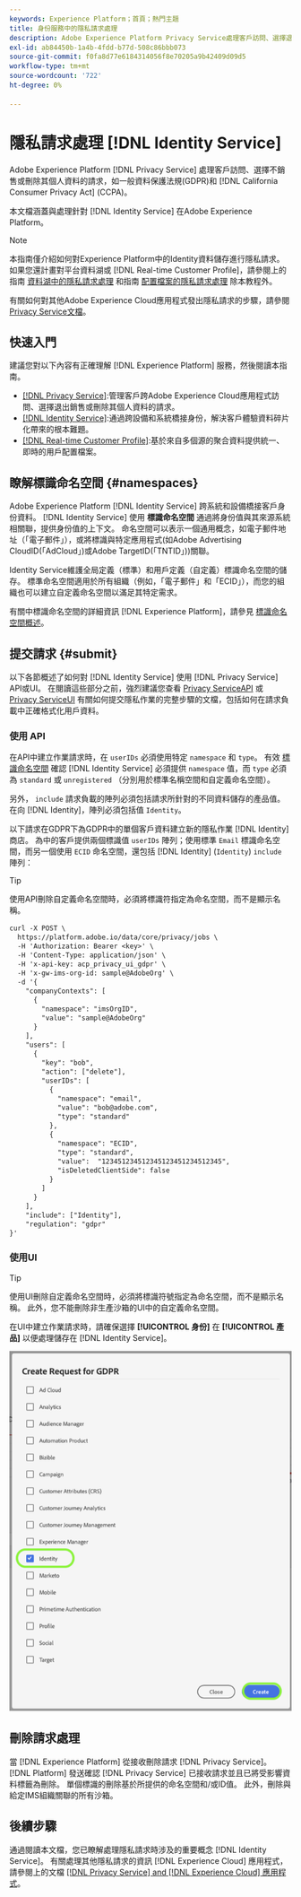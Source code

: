 ```yaml
---
keywords: Experience Platform；首頁；熱門主題
title: 身份服務中的隱私請求處理
description: Adobe Experience Platform Privacy Service處理客戶訪問、選擇退出銷售或刪除其個人資料的請求，這些資料由許多隱私法規規定。 本文檔涵蓋與處理Identity Service的隱私請求相關的基本概念。
exl-id: ab84450b-1a4b-4fdd-b77d-508c86bbb073
source-git-commit: f0fa8d77e6184314056f8e70205a9b42409d09d5
workflow-type: tm+mt
source-wordcount: '722'
ht-degree: 0%

---
```


# 隱私請求處理 [!DNL Identity Service]

Adobe Experience Platform [!DNL Privacy Service] 處理客戶訪問、選擇不銷售或刪除其個人資料的請求，如一般資料保護法規(GDPR)和 [!DNL California Consumer Privacy Act] (CCPA)。

本文檔涵蓋與處理針對 [!DNL Identity Service] 在Adobe Experience Platform。

>[!NOTE]
>
>本指南僅介紹如何對Experience Platform中的Identity資料儲存進行隱私請求。 如果您還計畫對平台資料湖或 [!DNL Real-time Customer Profile]，請參閱上的指南 [資料湖中的隱私請求處理](../catalog/privacy.md) 和指南 [配置檔案的隱私請求處理](../profile/privacy.md) 除本教程外。
>
>有關如何對其他Adobe Experience Cloud應用程式發出隱私請求的步驟，請參閱 [Privacy Service文檔](../privacy-service/experience-cloud-apps.md)。

## 快速入門

建議您對以下內容有正確理解 [!DNL Experience Platform] 服務，然後閱讀本指南。

* [[!DNL Privacy Service]](../privacy-service/home.md):管理客戶跨Adobe Experience Cloud應用程式訪問、選擇退出銷售或刪除其個人資料的請求。
* [[!DNL Identity Service]](../identity-service/home.md):通過跨設備和系統橋接身份，解決客戶體驗資料碎片化帶來的根本難題。
* [[!DNL Real-time Customer Profile]](home.md):基於來自多個源的聚合資料提供統一、即時的用戶配置檔案。

## 瞭解標識命名空間 {#namespaces}

Adobe Experience Platform [!DNL Identity Service] 跨系統和設備橋接客戶身份資料。 [!DNL Identity Service] 使用 **標識命名空間** 通過將身份值與其來源系統相關聯，提供身份值的上下文。 命名空間可以表示一個通用概念，如電子郵件地址（「電子郵件」），或將標識與特定應用程式(如Adobe Advertising CloudID(「AdCloud」)或Adobe TargetID(「TNTID」))關聯。

Identity Service維護全局定義（標準）和用戶定義（自定義）標識命名空間的儲存。 標準命名空間適用於所有組織（例如，「電子郵件」和「ECID」），而您的組織也可以建立自定義命名空間以滿足其特定需求。

有關中標識命名空間的詳細資訊 [!DNL Experience Platform]，請參見 [標識命名空間概述](../identity-service/namespaces.md)。

## 提交請求 {#submit}

以下各節概述了如何對 [!DNL Identity Service] 使用 [!DNL Privacy Service] API或UI。 在閱讀這些部分之前，強烈建議您查看 [Privacy ServiceAPI](../privacy-service/api/getting-started.md) 或 [Privacy ServiceUI](../privacy-service/ui/overview.md) 有關如何提交隱私作業的完整步驟的文檔，包括如何在請求負載中正確格式化用戶資料。

### 使用 API

在API中建立作業請求時，在 `userIDs` 必須使用特定 `namespace` 和 `type`。 有效 [標識命名空間](#namespaces) 確認 [!DNL Identity Service] 必須提供 `namespace` 值，而 `type` 必須為 `standard` 或 `unregistered` （分別用於標準名稱空間和自定義命名空間）。

另外， `include` 請求負載的陣列必須包括請求所針對的不同資料儲存的產品值。 在向 [!DNL Identity]，陣列必須包括值 `Identity`。

以下請求在GDPR下為GDPR中的單個客戶資料建立新的隱私作業 [!DNL Identity] 商店。 為中的客戶提供兩個標識值 `userIDs` 陣列；使用標準 `Email` 標識命名空間，而另一個使用 `ECID` 命名空間，還包括 [!DNL Identity] (`Identity`) `include` 陣列：

>[!TIP]
>
>使用API刪除自定義命名空間時，必須將標識符指定為命名空間，而不是顯示名稱。

```shell
curl -X POST \
  https://platform.adobe.io/data/core/privacy/jobs \
  -H 'Authorization: Bearer <key>' \
  -H 'Content-Type: application/json' \
  -H 'x-api-key: acp_privacy_ui_gdpr' \
  -H 'x-gw-ims-org-id: sample@AdobeOrg' \
  -d '{
    "companyContexts": [
      {
        "namespace": "imsOrgID",
        "value": "sample@AdobeOrg"
      }
    ],
    "users": [
      {
        "key": "bob",
        "action": ["delete"],
        "userIDs": [
          {
            "namespace": "email",
            "value": "bob@adobe.com",
            "type": "standard"
          },
          {
            "namespace": "ECID",
            "type": "standard",
            "value":  "123451234512345123451234512345",
            "isDeletedClientSide": false
          }
        ]
      }
    ],
    "include": ["Identity"],
    "regulation": "gdpr"
}'
```

### 使用UI

>[!TIP]
>
>使用UI刪除自定義命名空間時，必須將標識符號指定為命名空間，而不是顯示名稱。 此外，您不能刪除非生產沙箱的UI中的自定義命名空間。

在UI中建立作業請求時，請確保選擇 **[!UICONTROL 身份]** 在 **[!UICONTROL 產品]** 以便處理儲存在 [!DNL Identity Service]。

![標識](./images/identity-gdpr.png)

## 刪除請求處理

當 [!DNL Experience Platform] 從接收刪除請求 [!DNL Privacy Service]。 [!DNL Platform] 發送確認 [!DNL Privacy Service] 已接收請求並且已將受影響資料標籤為刪除。 單個標識的刪除基於所提供的命名空間和/或ID值。 此外，刪除與給定IMS組織關聯的所有沙箱。

## 後續步驟

通過閱讀本文檔，您已瞭解處理隱私請求時涉及的重要概念 [!DNL Identity Service]。 有關處理其他隱私請求的資訊 [!DNL Experience Cloud] 應用程式，請參閱上的文檔 [[!DNL Privacy Service] and [!DNL Experience Cloud] 應用程式](../privacy-service/experience-cloud-apps.md)。
